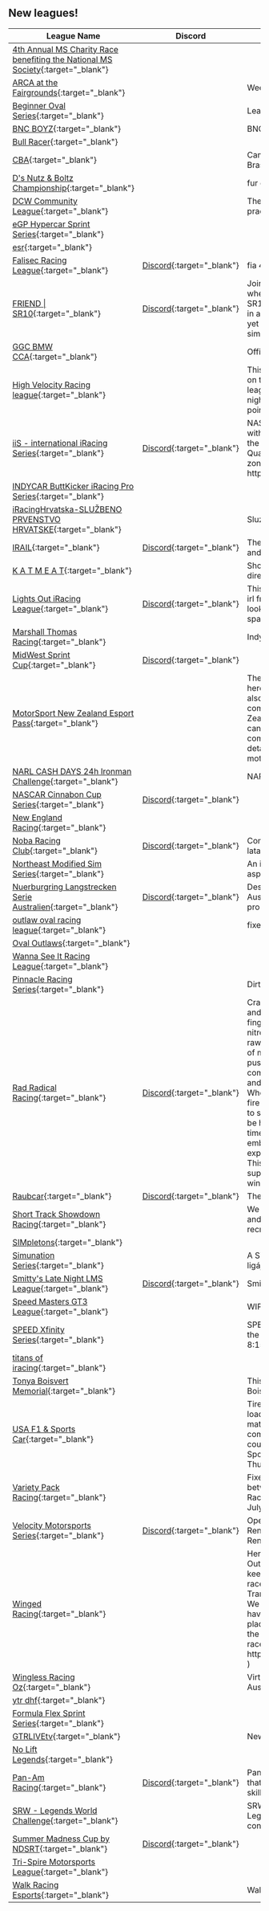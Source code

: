 ## New leagues!

| League Name | Discord | About |
|-----------------------------------------------------------------------------------------------------------------------------------------------------------|----------------------------------------------------------------|-----------------------------------------------------------------------------------------------------------------------------------------------------------------------------------------------------------------------------------------------------------------------------------------------------------------------------------------------------------------------------------------------------------------------------------------------------------------------------------------------------------------------------------------------------------------------------------------------------------------------------------------------------------------------------------------------------------------------------------------------------------------------------------------------------------------------------------------------------------------------------------------------------|
|[4th Annual MS Charity Race benefiting the National MS Society](https://members.iracing.com/membersite/member/LeagueView.do?league=11239){:target="_blank"} | | |
|[ARCA at the Fairgrounds](https://members.iracing.com/membersite/member/LeagueView.do?league=11213){:target="_blank"} | |Weekly race at the Nashville Fairgrounds |
|[Beginner Oval Series](https://members.iracing.com/membersite/member/LeagueView.do?league=11215){:target="_blank"} | |League for beginners and newbies |
|[BNC BOYZ](https://members.iracing.com/membersite/member/LeagueView.do?league=11245){:target="_blank"} | |BNC Discord |
|[Bull Racer](https://members.iracing.com/membersite/member/LeagueView.do?league=11252){:target="_blank"} | | |
|[CBA](https://members.iracing.com/membersite/member/LeagueView.do?league=11248){:target="_blank"} | |Campeonato oficial da CBA \- Confederação Brasileira de Automobilismo |
|[D's Nutz & Boltz Championship](https://members.iracing.com/membersite/member/LeagueView.do?league=11246){:target="_blank"} | |fur da bruuuuusssss |
|[DCW Community League](https://members.iracing.com/membersite/member/LeagueView.do?league=11202){:target="_blank"} | |The DCW Racing League \- for endurance practice and fun community races |
|[eGP Hypercar Sprint Series](https://members.iracing.com/membersite/member/LeagueView.do?league=11255){:target="_blank"} | | |
|[esr](https://members.iracing.com/membersite/member/LeagueView.do?league=11249){:target="_blank"} | | |
|[Falisec Racing League](https://members.iracing.com/membersite/member/LeagueView.do?league=11230){:target="_blank"} |[Discord](https://discord.gg/WuN9DuSUPs){:target="_blank"} |fia 4 |
|[FRIEND \| SR10](https://members.iracing.com/membersite/member/LeagueView.do?league=11253){:target="_blank"} |[Discord](https://discord.gg/friendmotorsport){:target="_blank"} |Join FRIEND \| SR10, the Monday Night League where drivers of all iRating experience thrilling SR10 races, expert coaching, and weekly prizes in a supportive community\. Enjoy competitive yet relaxed racing every Monday at 9pm EST —simply join our Discord to get started\! |
|[GGC BMW CCA](https://members.iracing.com/membersite/member/LeagueView.do?league=11240){:target="_blank"} | |Official League for the GGC BMW CCA |
|[High Velocity Racing league](https://members.iracing.com/membersite/member/LeagueView.do?league=11243){:target="_blank"} | |This league is tailored for drivers that are more on the experienced side, but aren't on rails\. This league is a 60% league that runs on Tuesday nights\. We run stages, and will be tracking points for a championship winner |
|[iiS \- international iRacing Series](https://members.iracing.com/membersite/member/LeagueView.do?league=11236){:target="_blank"} |[Discord](https://discord.gg/btNgsWGhbr){:target="_blank"} |NASCAR League Next Gen Open Full Lenght with stages\.  Every other Friday in parallel with the Nascar irl season  Server opening: 7:00 pm  Qualifying: 9:00 p\.m\.  Race: 9:10 p\.m\.  Time zones: Paris / Brussels  Discord : https://discord\.gg/btNgsWGhbr |
|[INDYCAR ButtKicker iRacing Pro Series](https://members.iracing.com/membersite/member/LeagueView.do?league=11225){:target="_blank"} | | |
|[iRacingHrvatska\-SLUŽBENO PRVENSTVO HRVATSKE](https://members.iracing.com/membersite/member/LeagueView.do?league=11207){:target="_blank"} | |Sluzbeno PH \- samo pretkvalificirani vozaci |
|[IRAIL](https://members.iracing.com/membersite/member/LeagueView.do?league=11204){:target="_blank"} |[Discord](https://discord.gg/CaSuKA35){:target="_blank"} |The Internet Racing ai and player league\. Private and closed |
|[K A T M E A T](https://members.iracing.com/membersite/member/LeagueView.do?league=11212){:target="_blank"} | |Shouldn't ask, honestly if youre pondering direction in life you probably should pit now |
|[Lights Out iRacing League](https://members.iracing.com/membersite/member/LeagueView.do?league=11217){:target="_blank"} |[Discord](https://discord.gg/Ps6BZSpZP4){:target="_blank"} |This is a community focused league of internet / irl friends brought together over 2 years ago looking to race and expand into the iRacing space\. |
|[Marshall Thomas Racing](https://members.iracing.com/membersite/member/LeagueView.do?league=11231){:target="_blank"} | |Indy Car Challenge |
|[MidWest Sprint Cup](https://members.iracing.com/membersite/member/LeagueView.do?league=11203){:target="_blank"} |[Discord](https://discord.gg/Tn6ANbbRtc){:target="_blank"} | |
|[MotorSport New Zealand Esport Pass](https://members.iracing.com/membersite/member/LeagueView.do?league=11210){:target="_blank"} | |The MotorSport New Zealand Esport Pass is here\! The MotorSport New Zealand Esport Pass also unlocks access to our official esport competitions\.   Already have a MotorSport New Zealand Competition Licence? Even better \- you can get your Esport Pass for free, simply complete the form below and enter your licence details on the form on our website \- motorsport\.org\.nz/esport |
|[NARL CASH DAYS 24h Ironman Challenge](https://members.iracing.com/membersite/member/LeagueView.do?league=11222){:target="_blank"} | |NARL Special Event |
|[NASCAR Cinnabon Cup Series](https://members.iracing.com/membersite/member/LeagueView.do?league=11229){:target="_blank"} |[Discord](https://discord.gg/H9Ps69wNqG){:target="_blank"} | |
|[New England Racing](https://members.iracing.com/membersite/member/LeagueView.do?league=11235){:target="_blank"} | | |
|[Noba Racing Club](https://members.iracing.com/membersite/member/LeagueView.do?league=11211){:target="_blank"} |[Discord](https://discord.gg/TQuA67WJVY){:target="_blank"} |Comunidad y club simracing en Colombia y para latam |
|[Northeast Modified Sim Series](https://members.iracing.com/membersite/member/LeagueView.do?league=11226){:target="_blank"} | |An iracing league dedicated to the spirit of asphalt modified racing |
|[Nuerburgring Langstrecken Serie Australien](https://members.iracing.com/membersite/member/LeagueView.do?league=11244){:target="_blank"} |[Discord](https://discord.gg/bScTfxsA){:target="_blank"} |Designed to replicate the real world NLS for the Australian Timezone\. Catering for the seasoned pro to the simracing rookie\. |
|[outlaw oval racing league](https://members.iracing.com/membersite/member/LeagueView.do?league=11221){:target="_blank"} | |fixed competitive racing and fun environment |
|[Oval Outlaws](https://members.iracing.com/membersite/member/LeagueView.do?league=11232){:target="_blank"} | | |
|[Wanna See It Racing League](https://members.iracing.com/membersite/member/LeagueView.do?league=11233){:target="_blank"} | | |
|[Pinnacle Racing Series](https://members.iracing.com/membersite/member/LeagueView.do?league=11227){:target="_blank"} | |Dirt series racing league |
|[Rad Radical Racing](https://members.iracing.com/membersite/member/LeagueView.do?league=11214){:target="_blank"} |[Discord](https://discord.gg/22NemDV5){:target="_blank"} |Craving a league that pushes you to the limit and puts pure, unadulterated speed at your fingertips? The Radical Racing League is your nitro\-fueled answer\! This league isn't just about raw speed, though\. We're building a community of motivated racers who are hungry to learn and push each other to be better\. Respectful competition is our motto, where clean racing and constant improvement go hand\-in\-hand\. Whether you're a seasoned pro or a rookie with fire in your eyes, we want racers who are down to share tips, celebrate victories \(because let's be honest, winning is awesome\!\), and shred lap times together\. Ready to ditch the ordinary and embrace the Radical? Sign up today and experience the thrill of racing like never before\! This league is more than competition – it's a supportive team environment where everyone wins \(except maybe your tires\) |
|[Raubcar](https://members.iracing.com/membersite/member/LeagueView.do?league=11209){:target="_blank"} |[Discord](https://discord.gg/T4GDFwrvNF){:target="_blank"} |The iRacing League for Raubcar |
|[Short Track Showdown Racing](https://members.iracing.com/membersite/member/LeagueView.do?league=11208){:target="_blank"} | |We are a SK Modified League looking for drivers and a clean community\. Looking to start running recruitment races in the fall\. |
|[SIMpletons](https://members.iracing.com/membersite/member/LeagueView.do?league=11241){:target="_blank"} | | |
|[Simunation Series](https://members.iracing.com/membersite/member/LeagueView.do?league=11242){:target="_blank"} | |A Simunation Series iRacing szakosztályának ligája |
|[Smitty's Late Night LMS League](https://members.iracing.com/membersite/member/LeagueView.do?league=11258){:target="_blank"} |[Discord](https://discord.gg/GB7kcbJV){:target="_blank"} |Smitty's Late Night Late Model Stock League |
|[Speed Masters GT3 League](https://members.iracing.com/membersite/member/LeagueView.do?league=11257){:target="_blank"} | |WIP |
|[SPEED Xfinity Series](https://members.iracing.com/membersite/member/LeagueView.do?league=11247){:target="_blank"} | |SPEED Xfinity Series \- Tuesday nights, utilizing the NASCAR Xfinity Series cars\. Practice 8:15pm EST, Qualifying @ 9:15pm EST |
|[titans of iracing](https://members.iracing.com/membersite/member/LeagueView.do?league=11234){:target="_blank"} | | |
|[Tonya Boisvert Memorial](https://members.iracing.com/membersite/member/LeagueView.do?league=11206){:target="_blank"} | |This will be an Annual event to honor Tonya Boisvert |
|[USA F1 & Sports Car](https://members.iracing.com/membersite/member/LeagueView.do?league=11254){:target="_blank"} | |Tired of racing with others with bad internet and loads of disrespect? Looking to race along side mature, competitive but respectful racers? Then come join the USA F1 & Sports Car league\. Road course races for the Rookie Formula 1 and Sports Car Series\. Races Every Tuesday & Thursday\. |
|[Variety Pack Racing](https://members.iracing.com/membersite/member/LeagueView.do?league=11228){:target="_blank"} | |Fixed Xfinity Super Speedway Series rotating between Daytona, Talladega, Atlanta and I Racing SS for our Inaugural Season 1 starting July 13th to Oct 5th\. |
|[Velocity Motorsports Series](https://members.iracing.com/membersite/member/LeagueView.do?league=11219){:target="_blank"} |[Discord](https://discord.gg/esSepSvkU8){:target="_blank"} |OpenWheeler \- Volles Qualifying \- Volle Renndistanzen \- Echtes Safety Car \- Echte Rennleitung |
|[Winged Racing](https://members.iracing.com/membersite/member/LeagueView.do?league=11250){:target="_blank"} | |Here at the league we 99% of the time will race OutLaw Micro Winged Sprint cars just wanna keep it clean, fast, fun, fair,and equal for all racers\. We are all people here, The owner is a Trans\-Sex person ill explain more upon asking\. We are here for the respect on the track and have great track respect for everyone\. This is a place of Chill racing hard and keeping it fun for the broadcaster \(keeping them on their toes\) all races will streamed on my Twitch \( https://www\.twitch\.tv/jocelynyourstonercow420 \) |
|[Wingless Racing Oz](https://members.iracing.com/membersite/member/LeagueView.do?league=11237){:target="_blank"} | |Virtual 360 & 410 Wingless Racing For Australia\. |
|[ytr dhf](https://members.iracing.com/membersite/member/LeagueView.do?league=11218){:target="_blank"} | | |
|[Formula Flex Sprint Series](https://members.iracing.com/membersite/member/LeagueView.do?league=11205){:target="_blank"} | | |
|[GTRLIVEtv](https://members.iracing.com/membersite/member/LeagueView.do?league=11224){:target="_blank"} | |New |
|[No Lift Legends](https://members.iracing.com/membersite/member/LeagueView.do?league=11256){:target="_blank"} | | |
|[Pan\-Am Racing](https://members.iracing.com/membersite/member/LeagueView.do?league=11216){:target="_blank"} |[Discord](https://discord.gg/drivepanam){:target="_blank"} |Pan\-Am Racing is a US based racing league that offers exciting and competitive racing for all skill levels of sim racing enthusiasts\. |
|[SRW \- Legends World Challenge](https://members.iracing.com/membersite/member/LeagueView.do?league=11201){:target="_blank"} | |SRW introduces a fun new series featuring the Legends coupe\! Consisting of a 9 round season consisting of sprint races\! |
|[Summer Madness Cup by NDSRT](https://members.iracing.com/membersite/member/LeagueView.do?league=11220){:target="_blank"} |[Discord](https://discord.gg/qwC95Bntxw){:target="_blank"} | |
|[Tri\-Spire Motorsports League](https://members.iracing.com/membersite/member/LeagueView.do?league=11251){:target="_blank"} | | |
|[Walk Racing Esports](https://members.iracing.com/membersite/member/LeagueView.do?league=11223){:target="_blank"} | |Walk Racing Esports |

